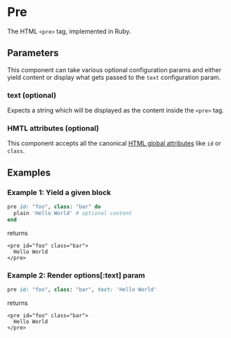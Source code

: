 # Pre

The HTML `<pre>` tag, implemented in Ruby.

## Parameters

This component can take various optional configuration params and either yield content or display what gets passed to the `text` configuration param.

### text \(optional\)

Expects a string which will be displayed as the content inside the `<pre>` tag.

### HMTL attributes \(optional\)

This component accepts all the canonical [HTML global attributes](https://www.w3schools.com/tags/ref_standardattributes.asp) like `id` or `class`.

## Examples

### Example 1: Yield a given block

```ruby
pre id: "foo", class: "bar" do
  plain 'Hello World' # optional content
end
```

returns

```markup
<pre id="foo" class="bar">
  Hello World
</pre>
```

### Example 2: Render options\[:text\] param

```ruby
pre id: "foo", class: "bar", text: 'Hello World'
```

returns

```markup
<pre id="foo" class="bar">
  Hello World
</pre>
```

